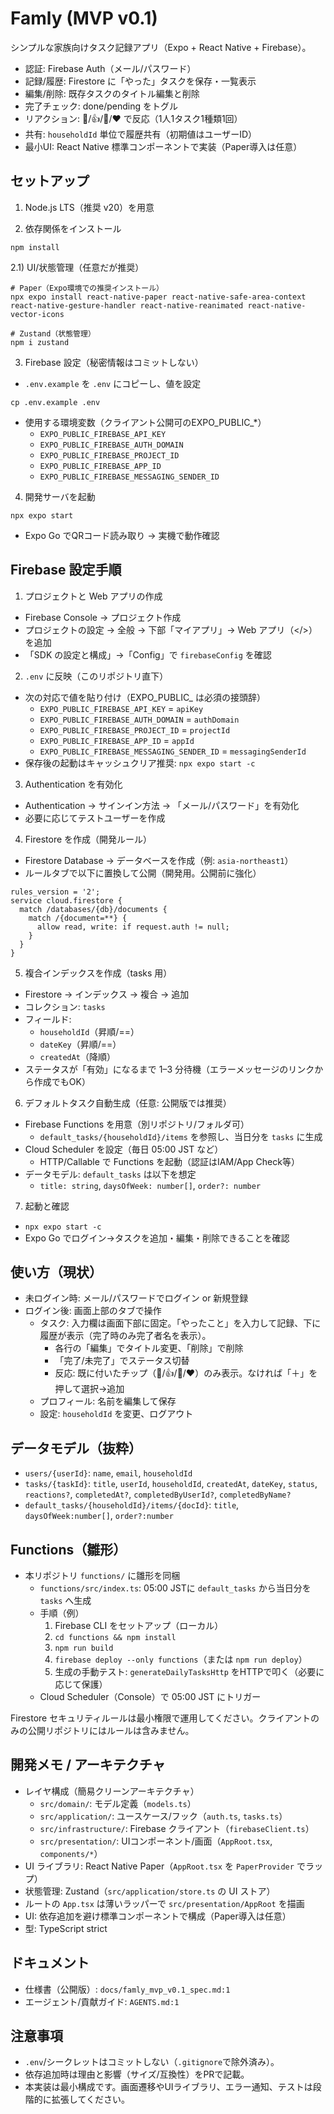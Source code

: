 # Famly (MVP v0.1)

シンプルな家族向けタスク記録アプリ（Expo + React Native + Firebase）。

- 認証: Firebase Auth（メール/パスワード）
- 記録/履歴: Firestore に「やった」タスクを保存・一覧表示
- 編集/削除: 既存タスクのタイトル編集と削除
- 完了チェック: done/pending をトグル
- リアクション: 🙏/👍/🎉/❤️ で反応（1人1タスク1種類1回）
- 共有: `householdId` 単位で履歴共有（初期値はユーザーID）
- 最小UI: React Native 標準コンポーネントで実装（Paper導入は任意）

## セットアップ

1) Node.js LTS（推奨 v20）を用意

2) 依存関係をインストール
```
npm install
```

2.1) UI/状態管理（任意だが推奨）
```
# Paper（Expo環境での推奨インストール）
npx expo install react-native-paper react-native-safe-area-context react-native-gesture-handler react-native-reanimated react-native-vector-icons

# Zustand（状態管理）
npm i zustand
```

3) Firebase 設定（秘密情報はコミットしない）
- `.env.example` を `.env` にコピーし、値を設定
```
cp .env.example .env
```
- 使用する環境変数（クライアント公開可のEXPO_PUBLIC_*）
  - `EXPO_PUBLIC_FIREBASE_API_KEY`
  - `EXPO_PUBLIC_FIREBASE_AUTH_DOMAIN`
  - `EXPO_PUBLIC_FIREBASE_PROJECT_ID`
  - `EXPO_PUBLIC_FIREBASE_APP_ID`
  - `EXPO_PUBLIC_FIREBASE_MESSAGING_SENDER_ID`

4) 開発サーバを起動
```
npx expo start
```
- Expo Go でQRコード読み取り → 実機で動作確認

## Firebase 設定手順

1) プロジェクトと Web アプリの作成
- Firebase Console → プロジェクト作成
- プロジェクトの設定 → 全般 → 下部「マイアプリ」→ Web アプリ（</>）を追加
- 「SDK の設定と構成」→「Config」で `firebaseConfig` を確認

2) `.env` に反映（このリポジトリ直下）
- 次の対応で値を貼り付け（EXPO_PUBLIC_ は必須の接頭辞）
  - `EXPO_PUBLIC_FIREBASE_API_KEY` = `apiKey`
  - `EXPO_PUBLIC_FIREBASE_AUTH_DOMAIN` = `authDomain`
  - `EXPO_PUBLIC_FIREBASE_PROJECT_ID` = `projectId`
  - `EXPO_PUBLIC_FIREBASE_APP_ID` = `appId`
  - `EXPO_PUBLIC_FIREBASE_MESSAGING_SENDER_ID` = `messagingSenderId`
- 保存後の起動はキャッシュクリア推奨: `npx expo start -c`

3) Authentication を有効化
- Authentication → サインイン方法 → 「メール/パスワード」を有効化
- 必要に応じてテストユーザーを作成

4) Firestore を作成（開発ルール）
- Firestore Database → データベースを作成（例: `asia-northeast1`）
- ルールタブで以下に置換して公開（開発用。公開前に強化）
```
rules_version = '2';
service cloud.firestore {
  match /databases/{db}/documents {
    match /{document=**} {
      allow read, write: if request.auth != null;
    }
  }
}
```

5) 複合インデックスを作成（tasks 用）
- Firestore → インデックス → 複合 → 追加
- コレクション: `tasks`
- フィールド:
  - `householdId`（昇順/==）
  - `dateKey`（昇順/==）
  - `createdAt`（降順）
- ステータスが「有効」になるまで 1–3 分待機（エラーメッセージのリンクから作成でもOK）

6) デフォルトタスク自動生成（任意: 公開版では推奨）
- Firebase Functions を用意（別リポジトリ/フォルダ可）
  - `default_tasks/{householdId}/items` を参照し、当日分を `tasks` に生成
- Cloud Scheduler を設定（毎日 05:00 JST など）
  - HTTP/Callable で Functions を起動（認証はIAM/App Check等）
- データモデル: `default_tasks` は以下を想定
  - `title: string`, `daysOfWeek: number[]`, `order?: number`

7) 起動と確認
- `npx expo start -c`
- Expo Go でログイン→タスクを追加・編集・削除できることを確認


## 使い方（現状）
- 未ログイン時: メール/パスワードでログイン or 新規登録
- ログイン後: 画面上部のタブで操作
  - タスク: 入力欄は画面下部に固定。「やったこと」を入力して記録、下に履歴が表示（完了時のみ完了者名を表示）。
    - 各行の「編集」でタイトル変更、「削除」で削除
    - 「完了/未完了」でステータス切替
    - 反応: 既に付いたチップ（🙏/👍/🎉/❤️）のみ表示。なければ「＋」を押して選択→追加
  - プロフィール: 名前を編集して保存
  - 設定: `householdId` を変更、ログアウト

## データモデル（抜粋）
- `users/{userId}`: `name`, `email`, `householdId`
- `tasks/{taskId}`: `title`, `userId`, `householdId`, `createdAt`, `dateKey`, `status`, `reactions?`, `completedAt?`, `completedByUserId?`, `completedByName?`
- `default_tasks/{householdId}/items/{docId}`: `title`, `daysOfWeek:number[]`, `order?:number`

## Functions（雛形）
- 本リポジトリ `functions/` に雛形を同梱
  - `functions/src/index.ts`: 05:00 JSTに `default_tasks` から当日分を `tasks` へ生成
  - 手順（例）
    1. Firebase CLI をセットアップ（ローカル）
    2. `cd functions && npm install`
    3. `npm run build`
    4. `firebase deploy --only functions`（または `npm run deploy`）
    5. 生成の手動テスト: `generateDailyTasksHttp` をHTTPで叩く（必要に応じて保護）
  - Cloud Scheduler（Console）で 05:00 JST にトリガー

Firestore セキュリティルールは最小権限で運用してください。クライアントのみの公開リポジトリにはルールは含みません。

## 開発メモ / アーキテクチャ
- レイヤ構成（簡易クリーンアーキテクチャ）
  - `src/domain/`: モデル定義（`models.ts`）
  - `src/application/`: ユースケース/フック（`auth.ts`, `tasks.ts`）
  - `src/infrastructure/`: Firebase クライアント（`firebaseClient.ts`）
  - `src/presentation/`: UIコンポーネント/画面（`AppRoot.tsx`, `components/*`）
- UI ライブラリ: React Native Paper（`AppRoot.tsx` を `PaperProvider` でラップ）
- 状態管理: Zustand（`src/application/store.ts` の UI ストア）
- ルートの `App.tsx` は薄いラッパーで `src/presentation/AppRoot` を描画
- UI: 依存追加を避け標準コンポーネントで構成（Paper導入は任意）
- 型: TypeScript strict

## ドキュメント
- 仕様書（公開版）: `docs/famly_mvp_v0.1_spec.md:1`
- エージェント/貢献ガイド: `AGENTS.md:1`

## 注意事項
- `.env`/シークレットはコミットしない（`.gitignore`で除外済み）。
- 依存追加時は理由と影響（サイズ/互換性）をPRで記載。
- 本実装は最小構成です。画面遷移やUIライブラリ、エラー通知、テストは段階的に拡張してください。
